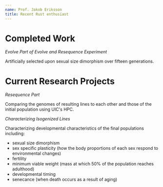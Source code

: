 ```yaml
---
name: Prof. Jakob Eriksson
title: Recent Rust enthusiast
---
```


# Completed Work

*Evolve Part of Evolve and Resequence Experiment*

Artificially selected upon sexual size dimorphism over fifteen generations.

# Current Research Projects

*Resequence Part*

Comparing the genomes of resulting lines to each other and those of the initial population using UIC's HPC.

*Characterizing Isogenized Lines*

Characterizing developmental characteristics of the final populations including:

 - sexual size dimorphism
 - sex specific plasticity (how the body proportions of each sex respond to environmental changes)
 - fertility
 - minimum viable weight (mass at which 50% of the population reaches adulthood)
 - developmental timing
 - senecance (when death occurs as a result of aging)

